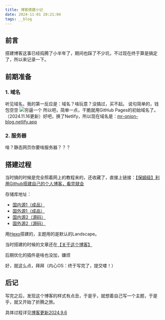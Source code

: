```yaml
---
title: 博客搭建小记
date: 2024-11-01 20:21:04
tags: __blog
---
```


## 前言

搭建博客这事已经捣腾了小半年了，期间也踩了不少坑，不过现在终于算是搞定了，所以来记录一下。

## 前期准备

### 1. 域名

听见域名，我的第一反应是：域名？啥玩意？没搞过，买不起。
说句简单的，钱包空空
![穷逼一个](/images/穷.gif "穷逼一个")
所以吧，简单一点，干脆就用GitHub Pages的初始域名了。
（2024.11.16更新）好吧，换了Netlify，所以现在域名是：[mr-onion-blog.netlify.app](https://mr-onion-blog.netlify.app)

### 2. 服务器

啥？静态网页你要啥服务器？？？

## 搭建过程

当时搞的时候是完全照着网上的教程来的，还收藏了，直接上链接：[【保姆级】利用Github搭建自己的个人博客，看完就会](https://www.cnblogs.com/chenlove/p/15058170.html)

存储库地址：
- [国内源1（成品）](https://kkgithub.com/mr-onion-blog/mr-onion-blog.github.io)
- [国外源1（成品）](https://github.com/mr-onion-blog/mr-onion-blog.github.io)
- [国内源2（源码）](https://kkgithub.com/mr-onion-blog/hexo_tmp)
- [国外源2（源码）](https://github.com/mr-onion-blog/hexo_tmp)

用[Hexo](https://github.com/hexojs/hexo)搭建的，主题用的是默认的Landscape。

当时搭建的时候的文章还在[【关于这个博客】](/2024/09/06/关于这个博客/)

后期优化的插件是啥也没加，嫌烦

好，就这么点，拜拜（内心OS：终于写完了，提交喽！）

## 后记

写完之后，发现这个博客的样式有点丑，于是乎，就想着自己写一个主题，于是乎，就又开始了折腾之旅。

具体过程详见[博客更新2024.9.6](https://mr-onion-blog.netlify.app/2024/09/06/%E5%8D%9A%E5%AE%A2%E6%9B%B4%E6%96%B02024-9-6/)